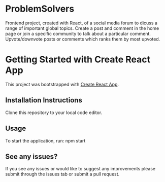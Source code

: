 # ProblemSolvers

Frontend project, created with React, of a social media forum to dicuss a range of important global topics. Create a post and comment in the home page or join a specific community to talk about a particular comment. Upvote/downvote posts or comments which ranks them by most upvoted.

# Getting Started with Create React App

This project was bootstrapped with [Create React App](https://create-react-app.dev/).

## Installation Instructions

Clone this repository to your local code editor.

## Usage

To start the application, run: npm start

## See any issues?
If you see any issues or would like to suggest any improvements please submit through the issues tab or submit a pull request.
